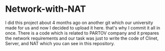 # Network-with-NAT

I did this project about 4 months ago on another git which our university made for us and now I decided to upload it here. that's why I commit it all in once. 
There is a code which is related to PARTOV company and it prepares the network requirements and our task was just to write the code of Clinet, Server, and NAT which you can see in this repository.
